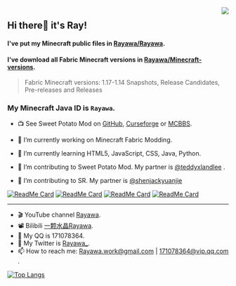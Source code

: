 <img align="right" src="https://github-readme-stats.vercel.app/api?username=Rayawa&show_icons=true&theme=graywhite&count_private=true" /> 

## Hi there👋 it's Ray! 
#### I've put my Minecraft public files in [Rayawa/Rayawa](https://github.com/Rayawa/Rayawa).
#### I've download all Fabric Minecraft versions in [Rayawa/Minecraft-versions](https://github.com/Rayawa/Minecraft-versions).
> Fabric Minecraft versions: 1.17-1.14 Snapshots, Release Candidates, Pre-releases and Releases  
### My Minecraft Java ID is ```Rayawa```.
- :tv: See Sweet Potato Mod on [GitHub](https://github.com/Featurehouse/sweet_potato-release), [Curseforge](https://www.curseforge.com/minecraft/mc-mods/sweet-potato) or [MCBBS](https://www.mcbbs.net/thread-1132119-1-1.html).

- 🔭 I’m currently working on Minecraft Fabric Modding.
- 🌱 I’m currently learning HTML5, JavaScript, CSS, Java, Python.
- 👯 I’m contributing to Sweet Potato Mod. My partner is [@teddyxlandlee](https://github.com/teddyxlandlee) .
- 👯 I’m contributing to SR. My partner is [@shenjackyuanjie](https://github.com/shenjackyuanjie)

[![ReadMe Card](https://github-readme-stats.vercel.app/api/pin/?username=Featurehouse&repo=sweet_potato-release&theme=graywhite)](https://github.com/anuraghazra/github-readme-stats)
[![ReadMe Card](https://github-readme-stats.vercel.app/api/pin/?username=Featurehouse&repo=featurehouse.github.io&theme=graywhite)](https://github.com/anuraghazra/github-readme-stats)
[![ReadMe Card](https://github-readme-stats.vercel.app/api/pin/?username=shenjackyuanjie&repo=SR&theme=graywhite)](https://github.com/anuraghazra/github-readme-stats)
[![ReadMe Card](https://github-readme-stats.vercel.app/api/pin/?username=shenjackyuanjie&repo=Minecraft_Science_Tree&theme=graywhite)](https://github.com/anuraghazra/github-readme-stats)

--------------------------------

- :clapper: YouTube channel [Rayawa](https://www.youtube.com/channel/UCzteF7MFZq-w7UM1isUfAhg).
- :film_projector: Bilibili [一颗水晶Rayawa](https://space.bilibili.com/524181098).
- 💬 My QQ is 171078364.
- 💬 My Twitter is [Rayawa_](https://twitter.com/Rayawa_).
- 📫 How to reach me: Rayawa.work@gmail.com | 171078364@vip.qq.com .



[![Top Langs](https://github-readme-stats.vercel.app/api/top-langs/?username=Rayawa)](https://github.com/anuraghazra/github-readme-stats)
